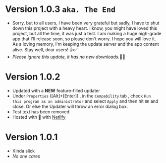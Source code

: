 # Version 1.0.3 `aka. The End`

- Sorry, but to all users, I have been very grateful but sadly, I have to shut down this project with a heavy heart. I know, you might have loved this project, but all the time, it was just a test. I am making a huge high-grade app that I'll release soon, so please don't worry. I hope you will love it. As a loving memory, I'm keeping the update server and the app content alive. Stay well, dear users! 👍✅
- *Please ignore this update, it has no new downloads.*😶‍🌫️

# Version 1.0.2

- Updated with a **NEW** feature-filled updater
- Under `Properties` ([Alt]+[Enter]) , in the `Compability` tab , check `Run this program as an administrator` and select `Apply` and then hit `OK` and close. Or else the Updater will throw an error dialog box.
- Test text has been removed
- Hosted with 💝 with [Netlify](https://netlify.com)

# Version 1.0.1

- Kinda slick
- *No one cares*
